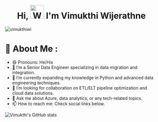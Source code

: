 <h1 align="center"> Hi, <img src="https://raw.githubusercontent.com/nixin72/nixin72/master/wave.gif" 
         alt="Waving hand animated gif"
         height="45"
         width="45" /> I'm Vimukthi Wijerathne</h1>

<p align="left"> <img src="https://komarev.com/ghpvc/?username=vimukthiwi&label=Views&color=blue&style=plastic&style=for-the-badge" alt="vimukthiwi" /> </p>

# 💫 About Me :
- 😄 Pronouns: He/His
- 🔭 I’m a Senior Data Engineer specializing in data migration and integration.
- 🌱 I’m currently expanding my knowledge in Python and advanced data engineering techniques.
- 🤔 I’m looking for collaboration on ETL/ELT pipeline optimization and cloud data solutions.
- 💬 Ask me about Azure, data analytics, or any tech-related topics.
- 📫 How to reach me: Check social links below.

![Vimukthi's GitHub stats](https://github-readme-stats.vercel.app/api?username=vimukthiwi&theme=dark&show_icons=true)
